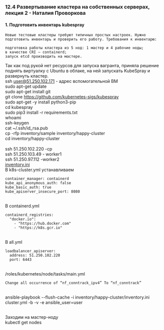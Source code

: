 ### 12.4 Развертывание кластера на собственных серверах, лекция 2 - Наталия Проворкова
#### 1. Подготовить инвентарь kubespray
```
Новые тестовые кластеры требуют типичных простых настроек. Нужно подготовить инвентарь и проверить его работу. Требования к инвентарю:

подготовка работы кластера из 5 нод: 1 мастер и 4 рабочие ноды;
в качестве CRI — containerd;
запуск etcd производить на мастере.
```
Так как под рукой нет ресурсов для запуска вагранта, приняла решение поднять виртуалку с Ubuntu в облаке, на ней запускать KubeSpray и развернуть кластер.
<br>ssh  user@51.250.102.171 - адрес вспомогательной ВМ
<br>sudo apt-get update 
<br>sudo apt-get install git
<br>git clone https://github.com/kubernetes-sigs/kubespray
<br>sudo apt-get -y install python3-pip
<br>cd kubespray
<br>sudo pip3 install -r requirements.txt
<br>whoami
<br>ssh-keygen
<br>cat ~/.ssh/id_rsa.pub
<br>cp -rfp inventory/sample inventory/happy-cluster
<br>cd inventory/happy-cluster
<br><br>ssh 51.250.102.220 -cp
<br>ssh 51.250.103.49 - worker1
<br>ssh 51.250.97.112 -worker2
<br>[inventory.ini](inventory/happy-cluster/deployment.yaml)
<br>В k8s-cluster.yml устанавливаем 
```
container_manager: containerd
kube_api_anonymous_auth: false
kube_basic_auth: true
kube_apiserver_insecure_port: 8080

```
<br>В containerd.yml
```
containerd_registries:
  "docker.io":
    - "https://hub.docker.com"
    - "https://k8s.gcr.io"
```
<br>В all.yml
```
loadbalancer_apiserver:
  address: 51.250.102.220
  port: 6443
```
<br>/roles/kubernetes/node/tasks/main.yml
```
Change all occurrence of “nf_conntrack_ipv4” To “nf_conntrack”
```
<br>ansible-playbook --flush-cache -i inventory/happy-cluster/inventory.ini cluster.yml -b -v -e ansible_user=user

<br>Заходим на мастер-ноду
<br>kubectl get nodes


